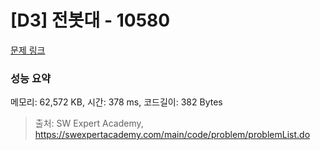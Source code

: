 # [D3] 전봇대 - 10580 

[문제 링크](https://swexpertacademy.com/main/code/problem/problemDetail.do?contestProbId=AXO8QBw6Qu4DFAXS) 

### 성능 요약

메모리: 62,572 KB, 시간: 378 ms, 코드길이: 382 Bytes



> 출처: SW Expert Academy, https://swexpertacademy.com/main/code/problem/problemList.do